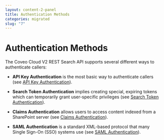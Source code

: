 ```yaml
---
layout: content-2-panel
title: Authentication Methods
categories: migrated
slug: "7"
---
```


# Authentication Methods

The Coveo Cloud V2 REST Search API supports several different ways to authenticate callers:

-   **API Key Authentication** is the most basic way to authenticate callers (see [API Key Authentication](API_Key_Authentication)).

-   **Search Token Authentication** implies creating special, expiring tokens which can temporarily grant user-specific privileges (see [Search Token Authentication](Search_Token_Authentication)).

-   **Claims Authentication** allows users to access content indexed from a SharePoint server (see [Claims Authentication](Claims_Authentication)).

-   **SAML Authentication** is a standard XML-based protocol that many Single Sign-On (SSO) systems use (see [SAML Authentication](SAML_Authentication)).


